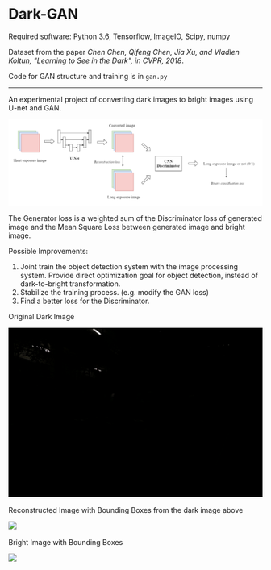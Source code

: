 # Dark-GAN

Required software: Python 3.6, Tensorflow, ImageIO, Scipy, numpy

Dataset from the paper *Chen Chen, Qifeng Chen, Jia Xu, and Vladlen Koltun, "Learning to See in the Dark", in CVPR, 2018*.

Code for GAN structure and training is in `gan.py`

---

An experimental project of converting dark images to bright images using U-net and GAN.

![](images\Gan_structure.png)

The Generator loss is a weighted sum of the Discriminator loss of generated image and the Mean Square Loss between generated image and bright image.

Possible Improvements:

1. Joint train the object detection system with the image processing system. Provide direct optimization goal for object detection, instead of dark-to-bright transformation.
2. Stabilize the training process. (e.g. modify the GAN loss)
3. Find a better loss for the Discriminator.

Original Dark Image

![](images\165_dark.jpg)

  Reconstructed Image with Bounding Boxes from the dark image above

![](images/165_gan_yolo.png)

Bright Image with Bounding Boxes

![](images\165_result.png)

